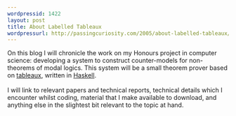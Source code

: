 ```yaml
---
wordpressid: 1422
layout: post
title: About Labelled Tableaux
wordpressurl: http://passingcuriosity.com/2005/about-labelled-tableaux/
---
```

On this blog I will chronicle the work on my Honours project in computer science: developing a system to construct counter-models for non-theorems of modal logics. This system will be a small theorem prover based on <a href="http://en.wikipedia.org/wiki/Analytic_tableaux">tableaux</a>, written in <a href="http://www.haskell.org/">Haskell</a>.<br /><br />I will link to relevant papers and technical reports, technical details which I encounter whilst coding, material that I make available to download, and anything else in the slightest bit relevant to the topic at hand.
